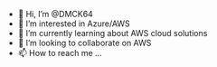 - 👋 Hi, I’m @DMCK64
- 👀 I’m interested in Azure/AWS
- 🌱 I’m currently learning about AWS cloud solutions
- 💞️ I’m looking to collaborate on AWS
- 📫 How to reach me ...

<!---
DMCK64/DMCK64 is a ✨ special ✨ repository because its `README.md` (this file) appears on your GitHub profile.
You can click the Preview link to take a look at your changes.
--->

